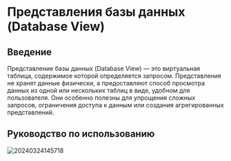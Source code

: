 # Представления базы данных (Database View)

<PluginInfo name="collection-view"></PluginInfo>

## Введение

Представление базы данных (Database View) — это виртуальная таблица, содержимое которой определяется запросом. Представления не хранят данные физически, а предоставляют способ просмотра данных из одной или нескольких таблиц в виде, удобном для пользователя. Они особенно полезны для упрощения сложных запросов, ограничения доступа к данным или создания агрегированных представлений.

## Руководство по использованию

![20240324145718](https://static-docs.nocobase.com/20240324145718.png)